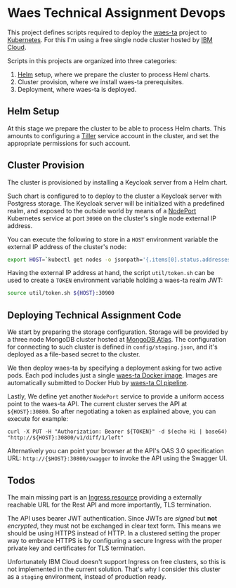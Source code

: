 # Waes Technical Assignment Devops
This project defines scripts required to deploy the [waes-ta](https://github.com/ppedemon/waes-ta) 
project to [Kubernetes](https://kubernetes.io/). For this I'm using a free single node cluster 
hosted by [IBM Cloud](https://www.ibm.com/cloud/).

Scripts in this projects are organized into three categories:

  1. [Helm](https://helm.sh/) setup, where we prepare the cluster to process Heml charts.
  2. Cluster provision, where we install waes-ta prerequisites.
  3. Deployment, where waes-ta is deployed.

## Helm Setup
At this stage we prepare the cluster to be able to process Helm charts. This amounts to 
configuring a [Tiller](https://helm.sh/docs/install/) service account in the cluster, 
and set the appropriate permissions for such account.

## Cluster Provision
The cluster is provisioned by installing a Keycloak server from a Helm chart.

Such chart is configured to to deploy to the cluster a Keycloak server with Postgress storage. 
The Keycloak server will be initialized with a predefined realm, and exposed to the outside world 
by means of a [NodePort](https://kubernetes.io/docs/concepts/services-networking/service/#nodeport) 
Kubernetes service at port `30900` on the cluster's single node external IP address.

You can execute the following to store in a `HOST` environment variable the external IP address of 
the cluster's node:

```bash
export HOST=`kubectl get nodes -o jsonpath='{.items[0].status.addresses[?(@.type == "ExternalIP")].address}'`
```

Having the external IP address at hand, the script `util/token.sh` can be used to create a `TOKEN` 
environment variable holding a waes-ta realm JWT:

```bash
source util/token.sh ${HOST}:30900
```

## Deploying Technical Assignment Code
We start by preparing the storage configuration. Storage will be provided by a three node 
MongoDB cluster hosted at [MongoDB Atlas](https://cloud.mongodb.com). The configuration 
for connecting to such cluster is defined in `config/staging.json`, and it's deployed as a 
file-based secret to the cluster.

We then deploy waes-ta by specifying a deployment asking for two active pods. Each pod includes
just a single [waes-ta Docker image](https://cloud.docker.com/repository/docker/ppedemon/waes-ta). 
Images are automatically submitted to Docker Hub by [waes-ta CI pipeline](https://github.com/ppedemon/waes-ta/blob/master/.travis.yml).

Lastly, We define yet another `NodePort` service to provide a uniform access point to the waes-ta API. 
The current cluster serves the API at `${HOST}:30800`. So after negotiating a token as explained above, 
you can execute for example:

```
curl -X PUT -H "Authorization: Bearer ${TOKEN}" -d $(echo Hi | base64) "http://${HOST}:30800/v1/diff/1/left"
```

Alternatively you can point your browser at the API's OAS 3.0 specification URL: `http://{$HOST}:30800/swagger`
to invoke the API using the Swagger UI.

## Todos
The main missing part is an [Ingress resource](https://kubernetes.io/docs/concepts/services-networking/ingress/) 
providing a externally reachable URL for the Rest API and more importantly, TLS termination.

The API uses bearer JWT authentication. Since JWTs are _signed_ but **not** _encrypted_, they must not
be exchanged in clear text form. This means we should be using HTTPS instead of HTTP. In a clustered
setting the proper way to embrace HTTPS is by configuring a secure Ingress with the proper private 
key and certificates for TLS termination.

Unfortunately IBM Cloud doesn't support Ingress on free clusters, so this is not implemented in the current 
solution. That's why I consider this cluster as a `staging` environment, instead of production ready.

